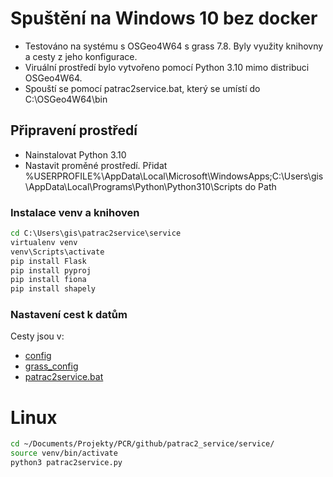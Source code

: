 # Spuštění na Windows 10 bez docker

* Testováno na systému s OSGeo4W64 s grass 7.8. Byly využity knihovny a cesty z jeho konfigurace.
* Viruální prostředí bylo vytvořeno pomocí Python 3.10 mimo distribuci OSGeo4W64.
* Spouští se pomocí patrac2service.bat, který se umístí do C:\OSGeo4W64\bin

## Připravení prostředí
* Nainstalovat Python 3.10
* Nastavit proměné prostředí. Přidat %USERPROFILE%\AppData\Local\Microsoft\WindowsApps;C:\Users\gis\AppData\Local\Programs\Python\Python310\Scripts do Path

### Instalace venv a knihoven
```bat
cd C:\Users\gis\patrac2service\service
virtualenv venv
venv\Scripts\activate
pip install Flask
pip install pyproj
pip install fiona
pip install shapely
```

### Nastavení cest k datům
Cesty jsou v:
* [config](./config.py)
* [grass_config](./proc/grass_config.py)
* [patrac2service.bat](./patrac2service.bat)

# Linux

```bash
cd ~/Documents/Projekty/PCR/github/patrac2_service/service/
source venv/bin/activate 
python3 patrac2service.py
```
